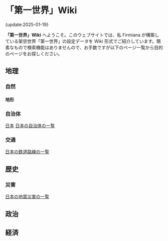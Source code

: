 # 「第一世界」Wiki

{update:2025-01-19}

**「第一世界」Wiki** へようこそ。このウェブサイトでは、私 Firmiana が構築している架空世界「第一世界」の設定データを Wiki 形式でご紹介しています。簡素なもので検索機能はありませんので、お手数ですが以下のページ一覧から目的のページをお探しください。

## 地理

### 自然

#### 地形

### 自治体

[日本](?c=cities&a=日本)
[日本の自治体の一覧](?c=cities&a=日本の自治体の一覧)

### 交通

[日本の鉄道路線の一覧](?c=traffics&a=日本の鉄道路線の一覧)

## 歴史

### 災害

[日本の地震災害の一覧](?c=disaster&a=日本の地震災害の一覧)

## 政治

## 経済


